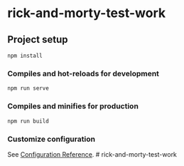 # rick-and-morty-test-work

## Project setup
```
npm install
```

### Compiles and hot-reloads for development
```
npm run serve
```

### Compiles and minifies for production
```
npm run build
```

### Customize configuration
See [Configuration Reference](https://cli.vuejs.org/config/).
#   r i c k - a n d - m o r t y - t e s t - w o r k  
 